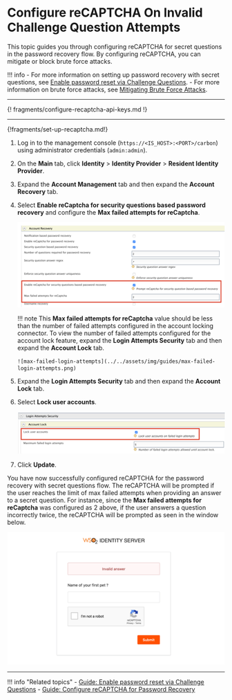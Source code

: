 # Configure reCAPTCHA On Invalid Challenge Question Attempts

This topic guides you through configuring reCAPTCHA for secret questions in the password recovery flow. By configuring reCAPTCHA, you can mitigate or block brute force attacks.

!!! info 
        -  For more information on setting up password recovery with secret questions, see [Enable password reset via Challenge Questions](../../../guides/password-mgt/challenge-question/).
        -  For more information on brute force attacks, see [Mitigating Brute Force Attacks](../../../deploy/mitigate-attacks/mitigate-brute-force-attacks).

---

{! fragments/configure-recaptcha-api-keys.md !}

---

{!fragments/set-up-recaptcha.md!}

1.  Log in to the management console (`https://<IS_HOST>:<PORT>/carbon`) using administrator credentials (`admin:admin`).

2.  On the **Main** tab, click **Identity** > **Identity Provider** > **Resident Identity Provider**.

3.  Expand the **Account Management** tab and then expand the **Account Recovery** tab.

4.  Select **Enable reCaptcha for security questions based password recovery** and configure the **Max failed attempts for reCaptcha**.  

    ![enable-security-question-recaptcha](../../assets/img/guides/enable-security-question-recaptcha.png)
    
    !!! note
        This **Max failed attempts for reCaptcha** value should be less than the number of failed attempts configured in the account locking connector.
        To view the number of failed attempts configured for the account lock feature, expand the **Login Attempts Security** tab and then expand the **Account Lock** tab.
    
        ![max-failed-login-attempts](../../assets/img/guides/max-failed-login-attempts.png)
    
6.  Expand the **Login Attempts Security** tab and then expand the **Account Lock** tab.     

7.  Select **Lock user accounts**.

    ![account-lock-enabled](../../assets/img/guides/account-lock-enabled.png)
    
8.  Click **Update**.

You have now successfully configured reCAPTCHA for the password recovery with secret questions flow. The reCAPTCHA will be prompted if the user reaches the limit of max failed attempts when providing an answer to a secret question. For instance, since the **Max failed attempts for reCaptcha** was configured as 2 above, if the user answers a question incorrectly twice, the reCAPTCHA will be prompted as seen in the window below.  

![recaptcha-max-failed-attempts-security-questions](../../assets/img/guides/recaptcha-max-failed-attempts-security-questions.png)

---

!!! info "Related topics"
    - [Guide: Enable password reset via Challenge Questions](../../../guides/password-mgt/challenge-question)
    - [Guide: Configure reCAPTCHA for Password Recovery](../../../guides/password-mgt/recaptcha-password-recovery)
    